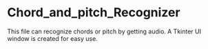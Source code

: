 # Chord_and_pitch_Recognizer
This file can recognize chords or pitch by getting audio. A Tkinter UI window is created for easy use.
